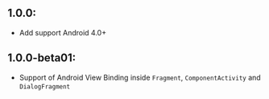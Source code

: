 ## 1.0.0:

- Add support Android 4.0+

## 1.0.0-beta01:

- Support of Android View Binding inside `Fragment`, `ComponentActivity` and `DialogFragment`
